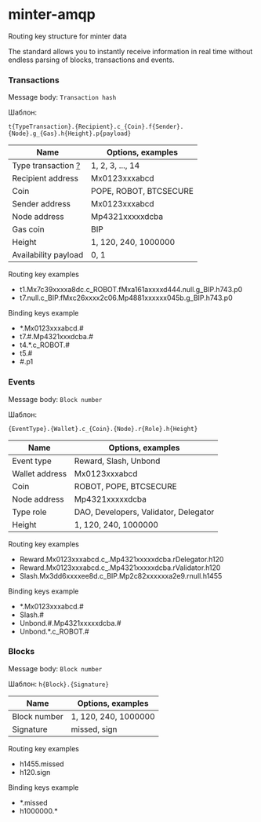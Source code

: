 # minter-amqp
Routing key structure for minter data

The standard allows you to instantly receive information in real time without endless parsing of blocks, transactions and events.
 
### Transactions

Message body: `Transaction hash`

Шаблон: 

```t{TypeTransaction}.{Recipient}.c_{Coin}.f{Sender}.{Node}.g_{Gas}.h{Height}.p{payload}```

Name  | Options, examples
----------- | -----------
Type transaction [?](https://docs.minter.network/#section/Transactions/Types) | 1, 2, 3, ..., 14
Recipient address  | Mx0123xxxabcd
Coin  | POPE, ROBOT, BTCSECURE
Sender address  | Mx0123xxxabcd
Node address  | Mp4321xxxxxdcba
Gas coin  | BIP
Height  | 1, 120, 240, 1000000
Availability payload  | 0, 1

Routing key examples
- t1.Mx7c39xxxxa8dc.c_ROBOT.fMxa161axxxxd444.null.g_BIP.h743.p0
- t7.null.c_BIP.fMxc26xxxx2c06.Mp4881xxxxxx045b.g_BIP.h743.p0

Binding keys example
- *.Mx0123xxxabcd.#
- t7.#.Mp4321xxxdcba.#
- t4.*.c_ROBOT.#
- t5.#
- \#.p1

### Events

Message body: `Block number`

Шаблон: 

```{EventType}.{Wallet}.c_{Coin}.{Node}.r{Role}.h{Height}```

Name  | Options, examples
----------- | -----------
Event type  | Reward, Slash, Unbond
Wallet address  | Mx0123xxxabcd
Coin  | ROBOT, POPE, BTCSECURE
Node address  | Mp4321xxxxxdcba
Type role  | DAO, Developers, Validator, Delegator
Height  | 1, 120, 240, 1000000

Routing key examples
- Reward.Mx0123xxxabcd.c_.Mp4321xxxxxdcba.rDelegator.h120
- Reward.Mx0123xxxabcd.c_.Mp4321xxxxxdcba.rValidator.h120
- Slash.Mx3dd6xxxxee8d.c_BIP.Mp2c82xxxxxxa2e9.rnull.h1455

Binding keys example
- *.Mx0123xxxabcd.#
- Slash.#
- Unbond.#.Mp4321xxxxxdcba.#
- Unbond.*.c_ROBOT.#

### Blocks
Message body: `Block number`

Шаблон: `h{Block}.{Signature}`

Name  | Options, examples
----------- | -----------
Block number  | 1, 120, 240, 1000000
Signature  | missed, sign

Routing key examples
- h1455.missed
- h120.sign

Binding keys example
- *.missed
- h1000000.*
